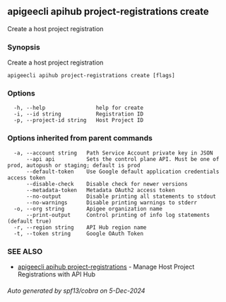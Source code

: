 ## apigeecli apihub project-registrations create

Create a host project registration

### Synopsis

Create a host project registration

```
apigeecli apihub project-registrations create [flags]
```

### Options

```
  -h, --help                help for create
  -i, --id string           Registration ID
  -p, --project-id string   Host Project ID
```

### Options inherited from parent commands

```
  -a, --account string   Path Service Account private key in JSON
      --api api          Sets the control plane API. Must be one of prod, autopush or staging; default is prod
      --default-token    Use Google default application credentials access token
      --disable-check    Disable check for newer versions
      --metadata-token   Metadata OAuth2 access token
      --no-output        Disable printing all statements to stdout
      --no-warnings      Disable printing warnings to stderr
  -o, --org string       Apigee organization name
      --print-output     Control printing of info log statements (default true)
  -r, --region string    API Hub region name
  -t, --token string     Google OAuth Token
```

### SEE ALSO

* [apigeecli apihub project-registrations](apigeecli_apihub_project-registrations.md)	 - Manage Host Project Registrations with API Hub

###### Auto generated by spf13/cobra on 5-Dec-2024
